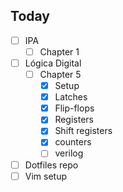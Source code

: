 ## Today
- [ ] IPA
	- [ ] Chapter 1
- [ ] Lógica Digital
	- [ ] Chapter 5
		- [x] Setup
		- [x] Latches
		- [x] Flip-flops
		- [x] Registers
		- [x] Shift registers
		- [x] counters
		- [ ] verilog	
- [ ] Dotfiles repo
- [ ] Vim setup